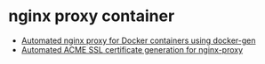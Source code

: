 # nginx proxy container

- [Automated nginx proxy for Docker containers using docker-gen](https://github.com/nginx-proxy/nginx-proxy)
- [Automated ACME SSL certificate generation for nginx-proxy](https://github.com/nginx-proxy/acme-companion)
